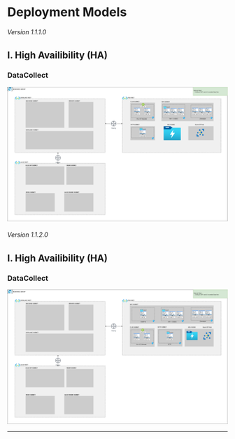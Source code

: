 # Deployment Models

###### Version 1.1.1.0

## I. High Availibility (HA)

### DataCollect

![ha_datacollect](imgs/Deployment_offer1_HA_infra_v1.1.1.png "")

###### Version 1.1.2.0

## I. High Availibility (HA)

### DataCollect

![ha_datacollect](imgs/Deployment_offer1_HA_infra_v1.1.2.png "")

---
